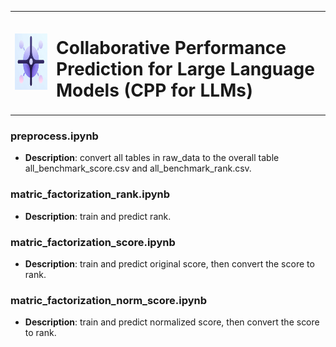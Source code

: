 <table style="border: none;">
<tr>
<td style="border: none;"><img src="images/logo.png" alt="Logo" width="200" height="90"/></td>
<td style="border: none;"><h1>Collaborative Performance Prediction for Large Language Models (CPP for LLMs)</h1></td>
</tr>
</table>

### preprocess.ipynb
- **Description**: convert all tables in raw_data to the overall table all_benchmark_score.csv and all_benchmark_rank.csv.

### matric_factorization_rank.ipynb
- **Description**: train and predict rank.

### matric_factorization_score.ipynb
- **Description**: train and predict original score, then convert the score to rank.

### matric_factorization_norm_score.ipynb
- **Description**: train and predict normalized score, then convert the score to rank.
